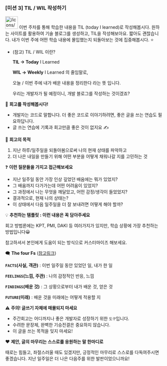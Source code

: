 ### [미션 3] TIL / WIL 작성하기

<aside>
<img src="/icons/push-pin_red.svg" alt="/icons/push-pin_red.svg" width="40px" /> 이번 주차를 통해 학습한 내용을 TIL (today I learned)로 작성해봅시다. 
원하는 사이트를 활용하여 기술 블로그를 생성하고, TIL을 작성해보아요.
짧아도 괜찮습니다. 
내가 이번 주에 어떤 학습 내용에 몰입했는지 되돌아보는 것에 집중해봅시다. ⭐

- (참고) TIL / WIL 이란?
    
    **TIL → Today** I Learned
    
    **WIL →** **Weekly** I Learned 의 줄임말로, 
    
    오늘 / 이번 주에 내가 배운 내용을 정리한다 라는 뜻 입니다. 
    
    우리는 개발자가 될 예정이니, 개발 블로그를 작성하는 것이겠죠?
    
</aside>

📝 **회고를 작성해봅시다!**

- 개발자는 코드로 말합니다. 더 좋은 코드로 이야기하려면, 좋은 글을 쓰는 연습도 필요하답니다.
- 글 쓰는 연습에 기록과 회고만큼 좋은 것이 없지요 ✍️

📖 **회고의 목적**

1. 지난 하루/일주일을 되돌아봄으로써 나의 현재 상태를 파악하고
2. 더 나은 내일을 만들기 위해 어떤 부분을 어떻게 채워나갈 지를 고민하는 것

❓ **이런 질문들을 가지고 접근해보세요**

- 지난 일주일 동안 가장 인상 깊었던 배움에는 뭐가 있었지?
- 그 배움까지 다가가는데 어떤 어려움이 있었지?
- 그 과정에서 나는 무엇을 깨달았고, 어떤 감정/생각이 들었었지?
- 결과적으로, 현재 나의 상태는?
- 이 상태에서 다음 일주일을 더 잘 보내려면 어떻게 해야 할까?

💡 **추천하는 템플릿 : 이런 내용은 꼭 담아주세요**

회고 방법론에는 KPT, PMI, DAKI 등 여러가지가 있지만, 학습 상황에 가장 추천하는 방법입니다😀

참고하셔서 본인에게 도움이 되는 방식으로 커스터마이즈 해보세요.

🗨️ **The four Fs** ([참고링크](https://www.ed.ac.uk/reflection/reflectors-toolkit/reflecting-on-experience/four-f)) 

**`FACTS`(사실, 객관)** : 이번 일주일 동안 있었던 일, 내가 한 일

**`FEELINGS`(느낌, 주관)** : 나의 감정적인 반응, 느낌

**`FINDINGS`(배운 것)** : 그 상황으로부터 내가 배운 것, 얻은 것

**`FUTURE`(미래)** : 배운 것을 미래에는 어떻게 적용할 지

⚠️ **주의! 글쓰기 자체에 매몰되지 마세요**

- 주간회고는 어디까지나 좋은 개발자로 성장하기 위한 `도구`입니다.
- 수려한 문장체, 완벽한 기승전결은 중요하지 않습니다.
- 이 글을 쓰는 목적을 잊지 마세요!

❤️ **제안, 글의 마무리는 스스로를 응원하는 말 한마디로**

때로는 힘들고, 좌절스러울 때도 있겠지만, 긍정적인 마무리로 스스로를 다독여주시면 좋겠습니다. 지난 일주일은 더 나은 다음주를 위한 발판이었으니까요!